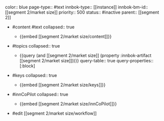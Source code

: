 color:: blue
page-type:: #text
innbok-type:: [[instance]]
innbok-bm-id:: [[segment 2/market size]]
priority:: 500
status:: #inactive
parent:: [[segment 2]]

- #content #text
  collapsed:: true
	- {{embed [[segment 2/market size/content]]}}
- #topics
   collapsed:: true
    - {{query (and [[segment 2/market size]] (property :innbok-artifact [[segment 2/market size]]))}}
      query-table:: true
      query-properties:: [:block]
- #keys
  collapsed:: true
	- {{embed [[segment 2/market size/keys]]}}
- #innCoPilot
   collapsed:: true
	 - {{embed [[segment 2/market size/innCoPilot]]}}

- #edit [[segment 2/market size/workflow]]

